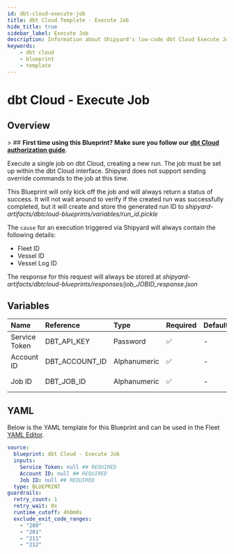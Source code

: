 ```yaml
---
id: dbt-cloud-execute-job
title: dbt Cloud Template - Execute Job
hide_title: true
sidebar_label: Execute Job
description: Information about Shipyard's low-code dbt Cloud Execute Job blueprint. Execute an existing job in the dbt Cloud interface without waiting for results.
keywords:
    - dbt cloud
    - blueprint
    - template
---
```


# dbt Cloud - Execute Job

## Overview

&gt; ## **First time using this Blueprint? Make sure you follow our [dbt Cloud authorization guide](https://www.shipyardapp.com/docs/blueprint-library/dbt-cloud/dbt-cloud-authorization/)**.

Execute a single job on dbt Cloud, creating a new run. The job must be set up within the dbt Cloud interface. Shipyard does not support sending override commands to the job at this time.

This Blueprint will only kick off the job and will always return a status of success. It will not wait around to verify if the created run was successfully completed, but it will create and store the generated run ID to _shipyard-artifacts/dbtcloud-blueprints/variables/run_id.pickle_

The `cause` for an execution triggered via Shipyard will always contain the following details:
- Fleet ID
- Vessel ID
- Vessel Log ID


The response for this request will always be stored at _shipyard-artifacts/dbtcloud-blueprints/responses/job_JOBID_response.json_



## Variables

| Name | Reference | Type | Required | Default | Options | Description |
|:---|:---|:---|:---|:---|:---|:---|
| Service Token | DBT_API_KEY | Password | :white_check_mark: | - | - | Your unique service token for dbt Cloud. Instructions for how to get this token can be found in the authorization documentation. |
| Account ID | DBT_ACCOUNT_ID | Alphanumeric | :white_check_mark: | - | - | Your unique Account ID, found in the URL of dbt Cloud. https://cloud.getdbt.com/#/accounts/ACCOUNT_ID/projects/PROJECT_ID/dashboard/ |
| Job ID | DBT_JOB_ID | Alphanumeric | :white_check_mark: | - | - | The ID of a specific job you want to run, found in the URL of dbt Cloud. https://cloud.getdbt.com/#/accounts/ACCOUNT_ID/projects/PROJECT_ID/jobs/JOB_ID/ |


## YAML

Below is the YAML template for this Blueprint and can be used in the Fleet [YAML Editor](../../reference/fleets/yaml-editor.md).

```yaml
source:
  blueprint: dbt Cloud - Execute Job
  inputs:
    Service Token: null ## REQUIRED
    Account ID: null ## REQUIRED
    Job ID: null ## REQUIRED
  type: BLUEPRINT
guardrails:
  retry_count: 1
  retry_wait: 0s
  runtime_cutoff: 4h0m0s
  exclude_exit_code_ranges:
    - "200"
    - "201"
    - "211"
    - "212"
```
